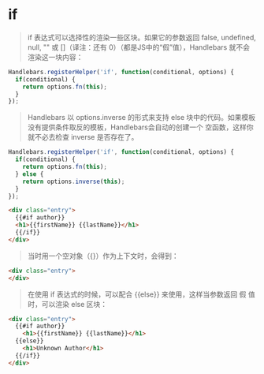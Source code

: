 # if

> if 表达式可以选择性的渲染一些区块。如果它的参数返回 false, undefined, null, "" 或 []（译注：还有 0）（都是JS中的“假”值），Handlebars 就不会渲染这一块内容：

```javascript
Handlebars.registerHelper('if', function(conditional, options) {
  if(conditional) {
    return options.fn(this);
  }
});
```

> Handlebars 以 options.inverse 的形式来支持 else 块中的代码。如果模板没有提供条件取反的模板，Handlebars会自动的创建一个 空函数，这样你就不必去检查 inverse 是否存在了。

```javascript
Handlebars.registerHelper('if', function(conditional, options) {
  if(conditional) {
    return options.fn(this);
  } else {
    return options.inverse(this);
  }
});
```

```html
<div class="entry">
  {{#if author}}
  <h1>{{firstName}} {{lastName}}</h1>
  {{/if}}
</div>
```

> 当时用一个空对象（{}）作为上下文时，会得到：

```html
<div class="entry">
</div>
```

> 在使用 if 表达式的时候，可以配合 {{else}} 来使用，这样当参数返回 假 值时，可以渲染 else 区块：

```html
<div class="entry">
  {{#if author}}
    <h1>{{firstName}} {{lastName}}</h1>
  {{else}}
    <h1>Unknown Author</h1>
  {{/if}}
</div>
```
